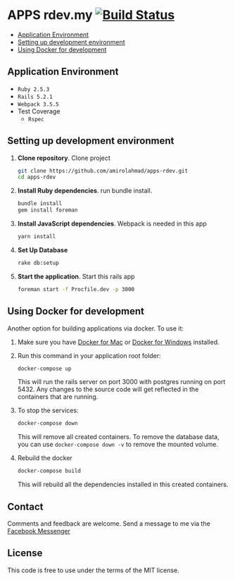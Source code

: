 # APPS rdev.my [![Build Status](https://travis-ci.org/AmirolAhmad/apps-dev.svg?branch=master)](https://travis-ci.org/AmirolAhmad/apps-dev)

- [Application Environment](#application-environment)
- [Setting up development environment](#setting-up-development-environment)
- [Using Docker for development](#using-docker-for-development)

## Application Environment

- `Ruby 2.5.3`
- `Rails 5.2.1`
- `Webpack 3.5.5`
- Test Coverage
  - `Rspec`

## Setting up development environment

1. **Clone repository**. Clone project
    ```bash
    git clone https://github.com/amirolahmad/apps-rdev.git
    cd apps-rdev
    ```
2. **Install Ruby dependencies**. run bundle install.
    ```bash
    bundle install
    gem install foreman
    ```
3. **Install JavaScript dependencies**. Webpack is needed in this app
    ```bash
    yarn install
    ```
4. **Set Up Database**
    ```bash
    rake db:setup
    ```
5. **Start the application**. Start this rails app
    ```bash
    foreman start -f Procfile.dev -p 3000
    ```

## Using Docker for development

Another option for building applications via docker. To use it:

1. Make sure you have [Docker for Mac](https://docs.docker.com/docker-for-mac/install/) or [Docker for Windows](https://docs.docker.com/docker-for-windows/install/) installed.

2. Run this command in your application root folder:

    ```bash
    docker-compose up
    ```
    This will run the rails server on port 3000 with postgres running on port 5432. Any changes to the source code will
    get reflected in the containers that are running.

3. To stop the services:

    ```bash
    docker-compose down
    ```
    This will remove all created containers. To remove the database data, you can use `docker-compose down -v` to remove
    the mounted volume.

4. Rebuild the docker

    ```bash
    docker-compose build
    ```
    This will rebuild all the dependencies installed in this created containers.

## Contact

Comments and feedback are welcome. Send a message to me via the [Facebook Messenger](http://m.me/amirolahmad)

## License

This code is free to use under the terms of the MIT license.
